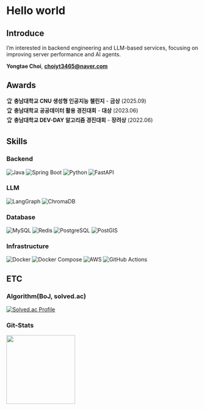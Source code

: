 # Hello world
## Introduce
I’m interested in backend engineering and LLM-based services, focusing on improving server performance and AI agents.

**Yongtae Choi**, **choiyt3465@naver.com**

## Awards
🏆 **충남대학교 CNU 생성형 인공지능 챌린지** - **금상** (2025.09)  
🏆 **충남대학교 공공데이터 활용 경진대회** - **대상** (2023.06)  
🏆 **충남대학교 DEV-DAY 알고리즘 경진대회** - **장려상** (2022.06)

## Skills

### Backend
![Java](https://img.shields.io/badge/Java-ED8B00?style=for-the-badge&logo=java&logoColor=white)
![Spring Boot](https://img.shields.io/badge/Spring_Boot-6DB33F?style=for-the-badge&logo=spring-boot&logoColor=white)
![Python](https://img.shields.io/badge/Python-009688?style=for-the-badge&logo=python&logoColor=white)
![FastAPI](https://img.shields.io/badge/FastAPI-007B9F?style=for-the-badge&logo=fastapi&logoColor=white)

### LLM
![LangGraph](https://img.shields.io/badge/LangGraph-1C3C3C?style=for-the-badge&logo=langgraph&logoColor=white)
![ChromaDB](https://img.shields.io/badge/ChromaDB-FF4785?style=for-the-badge&logo=database&logoColor=white)

### Database
![MySQL](https://img.shields.io/badge/MySQL-4479A1?style=for-the-badge&logo=mysql&logoColor=white)
![Redis](https://img.shields.io/badge/Redis-DC382D?style=for-the-badge&logo=redis&logoColor=white)
![PostgreSQL](https://img.shields.io/badge/PostgreSQL-316192?style=for-the-badge&logo=postgresql&logoColor=white)
![PostGIS](https://img.shields.io/badge/PostGIS-336791?style=for-the-badge&logo=postgresql&logoColor=white)

### Infrastructure
![Docker](https://img.shields.io/badge/Docker-2496ED?style=for-the-badge&logo=docker&logoColor=white)
![Docker Compose](https://img.shields.io/badge/Docker_Compose-2496ED?style=for-the-badge&logo=docker&logoColor=white)
![AWS](https://img.shields.io/badge/Amazon_AWS-FF9900?style=for-the-badge&logo=amazonaws&logoColor=white)
![GitHub Actions](https://img.shields.io/badge/GitHub_Actions-2088FF?style=for-the-badge&logo=github-actions&logoColor=white)


## ETC
### Algorithm(BoJ, solved.ac)
[![Solved.ac Profile](http://mazassumnida.wtf/api/generate_badge?boj=choiyt6644)](https://solved.ac/choiyt6644)

### Git-Stats
<img align="center" style="height:180px" src="https://github-readme-stats.vercel.app/api?username=0-tae&theme=radical" /></a>
